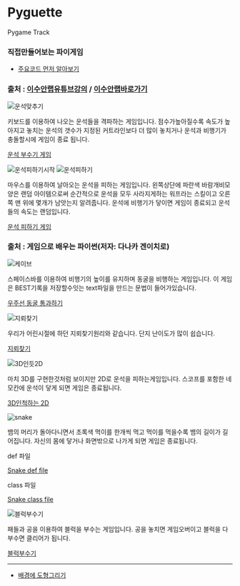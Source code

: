 # Pyguette
Pygame Track

 ### 직접만들어보는 파이게임
 
 + [주요코드 먼저 알아보기](./PygamePrac/PygameZero.py)
 
 ### 출처 : [이수안랩유튜브강의](https://www.youtube.com/watch?v=-e_5sOsKqrU&feature=emb_logo)  / [이수안랩바로가기](http://suanlab.com/)

![운석맞추기](img/운석맞추기.PNG)

키보드를 이용하여 나오는 운석들을 격파하는 게임입니다. 점수가높아질수록 속도가 높아지고
놓치는 운석의 갯수가 지정된 커트라인보다 더 많이 놓치거나 운석과 비행기가 충돌할시에 
게임이 종료 됩니다.

[운석 부수기 게임](./PyShooting/pygameshooting.py)

![운석피하기시작](./img/암석피하기시작.PNG)
![운석피하기](./img/운석피하기게임.PNG)

마우스를 이용하여 날아오는 운석을 피하는 게임입니다. 왼쪽상단에 파란색 바람개비모양은 랜덤 아이템으로써
순간적으로 운석을 모두 사라지게하는 워프라는 스킬이고 오른쪽 맨 위에 몇개가 남앗는지 알려줍니다.
운석에 비행기가 닿이면 게임이 종료되고 운석들의 속도는 랜덤입니다.

[운석 피하기 게임](./PySpaceship/pyspaceship.py)

 ### 출처 : 게임으로 배우는 파이썬(저자: 다나카 겐이치로)

![케이브](./img/cave.PNG)

스페이스바를 이용하여 비행기의 높이를 유지하며 동굴을 비행하는 게임입니다.
이 게임은 BEST기록을 저장할수잇는 text파일을 만드는 문법이 들어가있습니다.

[우주선 동굴 통과하기](./PygameCave.py)

![지뢰찾기](./img/지뢰찾기.PNG)

우리가 어린시절에 하던 지뢰찾기원리와 같습니다. 단지 난이도가 많이 쉽습니다.

[지뢰찾기](./PyagameMine_sweeper.py)

![3D인듯2D](./img/3D인듯한2D.PNG)

마치 3D를 구현한것처럼 보이지만 2D로 운석을 피하는게임입니다. 스코프를 포함한 네모칸에
운석이 닿게 되면 게임은 종료됩니다.

[3D인척하는 2D](./PygameSaturnVoyager.py)

![snake](./img/snake.PNG)

뱀의 머리가 돌아다니면서 초록색 먹이를 한개씩 먹고 먹이를 먹을수록 뱀의 길이가 길어집니다.
 자신의 몸에 닿거나 화면밖으로 나가게 되면 게임은 종료됩니다. 

def 파일

[Snake def file](./PygameSnake.py)

class 파일

[Snake class file](./PygameSnakeC.py)

![블럭부수기](./img/블럭부수기.PNG)

패들과 공을 이용하여 블럭을 부수는 게임입니다. 공을 놓치면 게임오버이고 블럭을 다부수면
클리어가 됩니다.

[블럭부수기](./Pygameblocks.py)

-----------------------------------------------------------
 + [배경에 도형그리기](./README3.md)
